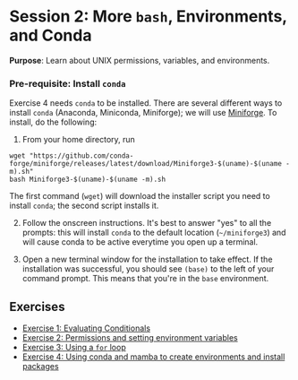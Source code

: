 # Session 2: More `bash`, Environments, and Conda

**Purpose**: Learn about UNIX permissions, variables, and environments.

### Pre-requisite: Install `conda`

Exercise 4 needs `conda` to be installed. There are several different ways to install `conda` (Anaconda, Miniconda, Miniforge); we will use [Miniforge](https://github.com/conda-forge/miniforge?tab=readme-ov-file). To install, do the following:

1. From your home directory, run
```
wget "https://github.com/conda-forge/miniforge/releases/latest/download/Miniforge3-$(uname)-$(uname -m).sh"
bash Miniforge3-$(uname)-$(uname -m).sh
```
The first command (`wget`) will download the installer script you need to install `conda`; the second script installs it.

2. Follow the onscreen instructions. It's best to answer "yes" to all the prompts: this will install `conda` to the default location (`~/miniforge3`) and will cause conda to be active everytime you open up a terminal.

3. Open a new terminal window for the installation to take effect. If the installation was successful, you should see `(base)` to the left of your command prompt. This means that you're in the `base` environment.

## Exercises

* [Exercise 1: Evaluating Conditionals](exercise1)
* [Exercise 2: Permissions and setting environment variables](exercise2)
* [Exercise 3: Using a `for` loop](exercise3)
* [Exercise 4: Using conda and mamba to create environments and install packages](exercise4)

